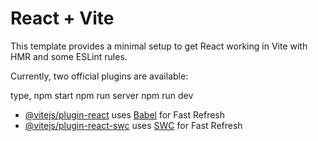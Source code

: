 # React + Vite

This template provides a minimal setup to get React working in Vite with HMR and some ESLint rules.

Currently, two official plugins are available:

type,
    npm start
    npm run server
    npm run dev
    
- [@vitejs/plugin-react](https://github.com/vitejs/vite-plugin-react/blob/main/packages/plugin-react/README.md) uses [Babel](https://babeljs.io/) for Fast Refresh
- [@vitejs/plugin-react-swc](https://github.com/vitejs/vite-plugin-react-swc) uses [SWC](https://swc.rs/) for Fast Refresh
